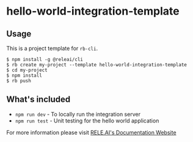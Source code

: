 # hello-world-integration-template

## Usage
This is a project template for `rb-cli`.

```shell
$ npm install -g @releai/cli
$ rb create my-project --template hello-world-integration-template
$ cd my-project
$ npm install
$ rb push
```

## What's included
* `npm run dev` - To locally run the integration server
* `npm run test` - Unit testing for the hello world application

For more information please visit [RELE.AI's Documentation Website](https://doc.rele.ai)
